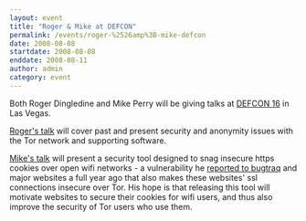 ```yaml
---
layout: event
title: "Roger & Mike at DEFCON"
permalink: /events/roger-%2526amp%3B-mike-defcon
date: 2008-08-08
startdate: 2008-08-08
enddate: 2008-08-11
author: admin
category: event
---
```


Both Roger Dingledine and Mike Perry will be giving talks at [DEFCON 16](http://www.defcon.org/) in Las Vegas.

[Roger's talk](http://www.defcon.org/html/defcon-16/dc-16-speakers.html#Dingledine) will cover past and present security and anonymity issues with the Tor network and supporting software.

[Mike's talk](http://www.defcon.org/html/defcon-16/dc-16-speakers.html#Perry) will present a security tool designed to snag insecure https cookies over open wifi networks - a vulnerability he [reported to bugtraq](http://seclists.org/bugtraq/2007/Aug/0070.html) and major websites a full year ago that also makes these websites' ssl connections insecure over Tor. His hope is that releasing this tool will motivate websites to secure their cookies for wifi users, and thus also improve the security of Tor users who use them.

